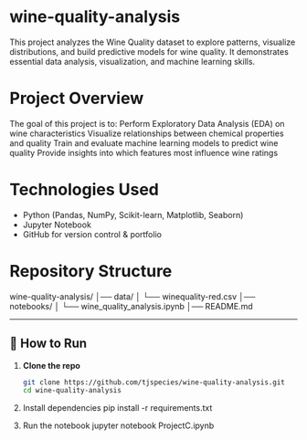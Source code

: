 # wine-quality-analysis
This project analyzes the Wine Quality dataset to explore patterns, visualize distributions, and build predictive models for wine quality. It demonstrates essential data analysis, visualization, and machine learning skills.

# Project Overview

The goal of this project is to:
Perform Exploratory Data Analysis (EDA) on wine characteristics
Visualize relationships between chemical properties and quality
Train and evaluate machine learning models to predict wine quality
Provide insights into which features most influence wine ratings

# Technologies Used
- Python (Pandas, NumPy, Scikit-learn, Matplotlib, Seaborn)
- Jupyter Notebook
- GitHub for version control & portfolio

 # Repository Structure

wine-quality-analysis/
│── data/
│   └── winequality-red.csv
│── notebooks/
│   └── wine_quality_analysis.ipynb
│── README.md


---

## 🚀 How to Run  

1. **Clone the repo**  
   ```bash
   git clone https://github.com/tjspecies/wine-quality-analysis.git
   cd wine-quality-analysis

2.   Install dependencies
      pip install -r requirements.txt

3.  Run the notebook
    jupyter notebook ProjectC.ipynb
